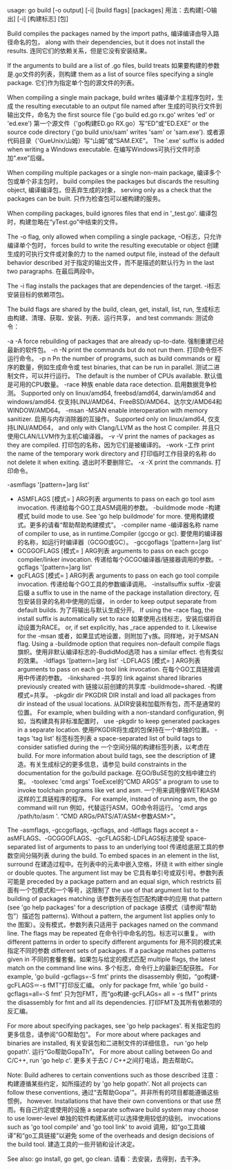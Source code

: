 usage: go build [-o output] [-i] [build flags] [packages]用法：去构建[-O输出] [-i] [构建标志] [包]Build compiles the packages named by the import paths,编译编译由导入路径命名的包，along with their dependencies, but it does not install the results.连同它们的依赖关系，但是它没有安装结果。If the arguments to build are a list of .go files, build treats如果要构建的参数是.go文件的列表，则构建them as a list of source files specifying a single package.它们作为指定单个包的源文件的列表。When compiling a single main package, build writes编译单个主程序包时，生成the resulting executable to an output file named after生成的可执行文件到输出文件，命名为the first source file ('go build ed.go rx.go' writes 'ed' or 'ed.exe')第一个源文件（'go构建ED.go RX.go）写“ED”或“ED.EXE”or the source code directory ('go build unix/sam' writes 'sam' or 'sam.exe').或者源代码目录（'GueUnix/山姆）写“山姆”或“SAM.EXE”。The '.exe' suffix is added when writing a Windows executable.在编写Windows可执行文件时添加“.exe”后缀。When compiling multiple packages or a single non-main package,编译多个包或单个非主包时，build compiles the packages but discards the resulting object,编译编译包，但丢弃生成的对象，serving only as a check that the packages can be built.只作为检查包可以被构建的服务。When compiling packages, build ignores files that end in '_test.go'.编译包时，构建忽略在“yTest.go”中结束的文件。The -o flag, only allowed when compiling a single package,-O标志，只允许编译单个包时，forces build to write the resulting executable or object创建生成的可执行文件或对象的力to the named output file, instead of the default behavior described对于指定的输出文件，而不是描述的默认行为in the last two paragraphs.在最后两段中。The -i flag installs the packages that are dependencies of the target.-i标志安装目标的依赖项包。The build flags are shared by the build, clean, get, install, list, run,生成标志由构建、清理、获取、安装、列表、运行共享，and test commands:测试命令：-a-Aforce rebuilding of packages that are already up-to-date.强制重建已经最新的软件包。-n-Nprint the commands but do not run them.打印命令但不运行命令。-p nPnthe number of programs, such as build commands or程序的数量，例如生成命令或test binaries, that can be run in parallel.测试二进制文件，可以并行运行。The default is the number of CPUs available.默认值是可用的CPU数量。-race种族enable data race detection.启用数据竞争检测。Supported only on linux/amd64, freebsd/amd64, darwin/amd64 and windows/amd64.仅支持LINU/AMD64、FreeBSD/AMD64、达尔文/AMD64和WINDOW/AMD64。-msan-MSANenable interoperation with memory sanitizer.启用与内存消除器的互操作。Supported only on linux/amd64,仅支持LINU/AMD64，and only with Clang/LLVM as the host C compiler.并且只使用CLAN/LLVM作为主机C编译器。-v-Vprint the names of packages as they are compiled.打印包的名称，因为它们是被编译的。-work-工作print the name of the temporary work directory and打印临时工作目录的名称do not delete it when exiting.退出时不要删除它。-x-Xprint the commands.打印命令。-asmflags '[pattern=]arg list'- ASMFLAGS [模式= ] ARG列表arguments to pass on each go tool asm invocation.传递给每个GO工具ASM调用的参数。-buildmode mode-构建模式build mode to use. See 'go help buildmode' for more.使用构建模式。更多的请看“帮助帮助构建模式”。-compiler name-编译器名称name of compiler to use, as in runtime.Compiler (gccgo or gc).要使用的编译器的名称，如运行时编译器（GCGO或GC）。-gccgoflags '[pattern=]arg list'- GCGGOFLAGS [模式= ] ARG列表arguments to pass on each gccgo compiler/linker invocation.传递给每个GCGO编译器/链接器调用的参数。-gcflags '[pattern=]arg list'- gcFLAGS [模式= ] ARG列表arguments to pass on each go tool compile invocation.传递给每个GO工具的参数编译调用。-installsuffix suffix-安装后缀a suffix to use in the name of the package installation directory,在包安装目录的名称中使用的后缀，in order to keep output separate from default builds.为了将输出与默认生成分开。If using the -race flag, the install suffix is automatically set to race如果使用占线标志，安装后缀将自动设置为RACE。or, if set explicitly, has _race appended to it. Likewise for the -msan或者，如果显式地设置，则附加了γ族。同样地，对于MSANflag. Using a -buildmode option that requires non-default compile flags旗帜。使用非默认编译标志的-BudidMod选项has a similar effect.也有类似的效果。-ldflags '[pattern=]arg list'-LDFLAGS [模式= ] ARG列表arguments to pass on each go tool link invocation.在每个GO工具链接调用中传递的参数。-linkshared-共享的link against shared libraries previously created with链接以前创建的共享库-buildmode=shared.-构建模式=共享。-pkgdir dirPKGDIR DIRinstall and load all packages from dir instead of the usual locations.从DIR安装和加载所有包，而不是通常的位置。For example, when building with a non-standard configuration,例如，当构建具有非标准配置时，use -pkgdir to keep generated packages in a separate location.使用PKGDIR将生成的包保持在一个单独的位置。-tags 'tag list'标签标签列表a space-separated list of build tags to consider satisfied during the一个空间分隔的构建标签列表，以考虑在build. For more information about build tags, see the description of建造。有关生成标记的更多信息，请参见build constraints in the documentation for the go/build package.在GO/BuSE包的文档中建立约束。-toolexec 'cmd args'ToeExcel的“CMD ARGS”a program to use to invoke toolchain programs like vet and asm.一个用来调用像WET和ASM这样的工具链程序的程序。For example, instead of running asm, the go command will run例如，代替运行ASM，GO命令将运行。'cmd args /path/to/asm <arguments for asm>'.“CMD ARGs/PATS/AT/ASM<参数ASM>”。The -asmflags, -gccgoflags, -gcflags, and -ldflags flags accept a-asMFLAGS、-GCGGOFLAGS、-gcFLAGS和-LDFLAGS标志接受space-separated list of arguments to pass to an underlying tool传递给底层工具的参数空间分隔列表during the build. To embed spaces in an element in the list, surround在建造过程中。在列表中的元素中嵌入空格，环绕it with either single or double quotes. The argument list may be它具有单引号或双引号。参数列表可能是preceded by a package pattern and an equal sign, which restricts前面有一个包模式和一个等号，这限制了the use of that argument list to the building of packages matching该参数列表在包匹配构建中的应用that pattern (see 'go help packages' for a description of package该模式（请参阅“帮助包”）描述包patterns). Without a pattern, the argument list applies only to the图案）。没有模式，参数列表只适用于packages named on the command line. The flags may be repeated在命令行中命名的包。标志可以重复。with different patterns in order to specify different arguments for用不同的模式来指定不同的参数different sets of packages. If a package matches patterns given in不同的套餐套餐。如果包与给定的模式匹配multiple flags, the latest match on the command line wins.多个标志，命令行上的最新匹配获胜。For example, 'go build -gcflags=-S fmt' prints the disassembly例如，“go构建-gcFLAGS＝-s fMT”打印反汇编。only for package fmt, while 'go build -gcflags=all=-S fmt'只为包FMT，而“go构建-gcFLAGs= all = -s fMT”prints the disassembly for fmt and all its dependencies.打印FMT及其所有依赖项的反汇编。For more about specifying packages, see 'go help packages'.有关指定包的更多信息，请参阅“GO帮助包”。For more about where packages and binaries are installed,有关安装包和二进制文件的详细信息，run 'go help gopath'.运行“Go帮助GopaTh”。For more about calling between Go and C/C++, run 'go help c'.更多关于去C / C++之间打电话，跑去帮助C。Note: Build adheres to certain conventions such as those described注意：构建遵循某些约定，如所描述的by 'go help gopath'. Not all projects can follow these conventions,通过“去帮助Gopa'”。并非所有的项目都能遵循这些惯例，however. Installations that have their own conventions or that use然而。有自己约定或使用的设施a separate software build system may choose to use lower-level单独的软件构建系统可以选择使用较低的级别。invocations such as 'go tool compile' and 'go tool link' to avoid调用，如“go工具编译”和“go工具链接”以避免some of the overheads and design decisions of the build tool.建造工具的一些开销和设计决定。See also: go install, go get, go clean.请看：去安装，去得到，去干净。